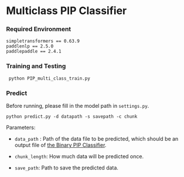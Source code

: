 # Multiclass PIP Classifier

### Required Environment
```
simpletransformers == 0.63.9
paddlenlp == 2.5.0
paddlepaddle == 2.4.1
```

### Training and Testing

`` python PIP_multi_class_train.py``

### Predict
Before running, please fill in the model path in `settings.py`.
```
python predict.py -d datapath -s savepath -c chunk
```

Parameters:
- `data_path` : Path of the data file to be predicted, which should be an output file of [the Binary PIP Classifier](../../PIP_Hunter/Binary_PIP_Classifier/).

- `chunk_length`: How much data will be predicted once.

- `save_path`: Path to save the predicted data.
